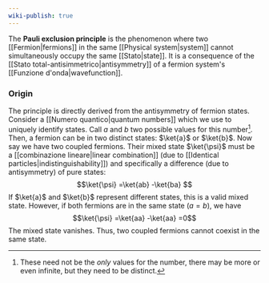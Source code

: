 ```yaml
---
wiki-publish: true
---
```

The **Pauli exclusion principle** is the phenomenon where two [[Fermion|fermions]] in the same [[Physical system|system]] cannot simultaneously occupy the same [[Stato|state]]. It is a consequence of the [[Stato total-antisimmetrico|antisymmetry]] of a fermion system's [[Funzione d'onda|wavefunction]].
### Origin
The principle is directly derived from the antisymmetry of fermion states. Consider a [[Numero quantico|quantum numbers]] which we use to uniquely identify states. Call $a$ and $b$ two possible values for this number[^1]. Then, a fermion can be in two distinct states: $\ket{a}$ or $\ket{b}$. Now say we have two coupled fermions. Their mixed state $\ket{\psi}$ must be a [[combinazione lineare|linear combination]] (due to [[Identical particles|indistinguishability]]) and specifically a difference (due to antisymmetry) of pure states:
$$\ket{\psi} =\ket{ab} -\ket{ba} $$
If $\ket{a}$ and $\ket{b}$ represent different states, this is a valid mixed state. However, if both fermions are in the same state ($a=b$), we have
$$\ket{\psi} =\ket{aa} -\ket{aa} =0$$
The mixed state vanishes. Thus, two coupled fermions cannot coexist in the same state.

[^1]: These need not be the *only* values for the number, there may be more or even infinite, but they need to be distinct.